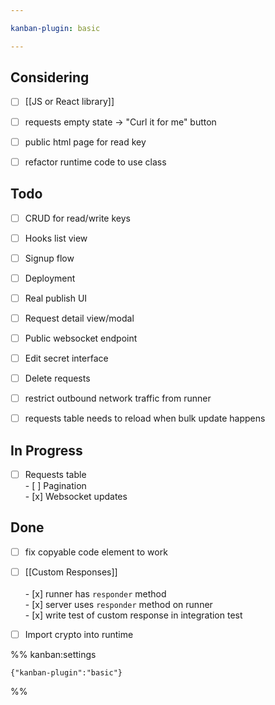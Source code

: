 ```yaml
---

kanban-plugin: basic

---
```


## Considering

- [ ] [[JS or React library]]
- [ ] requests empty state -> "Curl it for me" button
- [ ] public html page for read key
- [ ] refactor runtime code to use class


## Todo

- [ ] CRUD for read/write keys
- [ ] Hooks list view
- [ ] Signup flow
- [ ] Deployment
- [ ] Real publish UI
- [ ] Request detail view/modal
- [ ] Public websocket endpoint
- [ ] Edit secret interface
- [ ] Delete requests
- [ ] restrict outbound network traffic from runner
- [ ] requests table needs to reload when bulk update happens


## In Progress

- [ ] Requests table<br>- [ ] Pagination<br>- [x] Websocket updates


## Done

- [ ] fix copyable code element to work
- [ ] [[Custom Responses]]<br><br>- [x] runner has `responder` method<br>- [x] server uses `responder` method on runner<br>- [x] write test of custom response in integration test
- [ ] Import crypto into runtime




%% kanban:settings
```
{"kanban-plugin":"basic"}
```
%%
